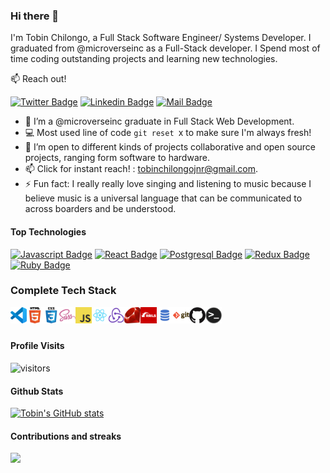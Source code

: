 ### Hi there 👋

I'm Tobin Chilongo, a Full Stack Software Engineer/ Systems Developer.
I graduated from @microverseinc as a Full-Stack developer.
I Spend most of time coding outstanding projects and learning new technologies.

:mailbox: Reach out!

[![Twitter Badge](https://img.shields.io/badge/-@TobinOfficial-1ca0f1?style=flat&labelColor=1ca0f1&logo=twitter&logoColor=white&link=https://twitter.com/Tobin_Official)](https://twitter.com/Tobin_Official) 
[![Linkedin Badge](https://img.shields.io/badge/-Tobin_(Luluwa)_Chilongo-0e76a8?style=flat&labelColor=0e76a8&logo=linkedin&logoColor=white)](https://www.linkedin.com/in/tobin-chilongo/) 
[![Mail Badge](https://img.shields.io/badge/-tobinchilongo-c0392b?style=flat&labelColor=c0392b&logo=gmail&logoColor=white)](mailto:tobinchilongojnr@gmail.com)

<!-- TODO: Add last video link -->

- 🔭 I’m a @microverseinc graduate in Full Stack Web Development.
- :computer: Most used line of code `git reset `x to make sure I'm always fresh!
- 🤔 I’m open to different kinds of projects collaborative and open source projects, ranging form software to hardware.
- 📫 Click for instant reach! : tobinchilongojnr@gmail.com.
- ⚡ Fun fact: I really really love singing and listening to music because I believe music is a universal language that can be communicated to across boarders and be understood.

#### Top Technologies

[![Javascript Badge](https://img.shields.io/badge/-Javascript-F0DB4F?style=for-the-badge&labelColor=black&logo=javascript&logoColor=F0DB4F)](#) 
[![React Badge](https://img.shields.io/badge/-React-61DBFB?style=for-the-badge&labelColor=black&logo=react&logoColor=61DBFB)](#) 
[![Postgresql Badge](https://img.shields.io/badge/-Postgresql-305d8d?style=for-the-badge&labelColor=black&logo=postgresql&logoColor=305d8d)](#) 
[![Redux Badge](https://img.shields.io/badge/-Redux-7248b6?style=for-the-badge&labelColor=black&logo=redux&logoColor=7248b6)](#) 
[![Ruby Badge](https://img.shields.io/badge/-Ruby-ab1303?style=for-the-badge&labelColor=black&logo=ruby&logoColor=ab1303)](#)

### Complete Tech Stack

<img align="left" alt="Visual Studio Code" width="26px" src="https://raw.githubusercontent.com/github/explore/80688e429a7d4ef2fca1e82350fe8e3517d3494d/topics/visual-studio-code/visual-studio-code.png" />
<img align="left" alt="HTML5" width="26px" src="https://raw.githubusercontent.com/github/explore/80688e429a7d4ef2fca1e82350fe8e3517d3494d/topics/html/html.png" />
<img align="left" alt="CSS3" width="26px" src="https://raw.githubusercontent.com/github/explore/80688e429a7d4ef2fca1e82350fe8e3517d3494d/topics/css/css.png" />
<img align="left" alt="CSS3" width="26px" src="https://raw.githubusercontent.com/github/explore/80688e429a7d4ef2fca1e82350fe8e3517d3494d/topics/sass/sass.png"/>
<img align="left" alt="JavaScript" width="26px" src="https://raw.githubusercontent.com/github/explore/80688e429a7d4ef2fca1e82350fe8e3517d3494d/topics/javascript/javascript.png" />
<img align="left" alt="JavaScript" width="26px" src="https://raw.githubusercontent.com/github/explore/80688e429a7d4ef2fca1e82350fe8e3517d3494d/topics/react/react.png"/>
<img align="left" alt="JavaScript" width="26px" src="https://raw.githubusercontent.com/github/explore/80688e429a7d4ef2fca1e82350fe8e3517d3494d/topics/redux/redux.png"/>
<img align="left" alt="JavaScript" width="26px" src="https://raw.githubusercontent.com/github/explore/80688e429a7d4ef2fca1e82350fe8e3517d3494d/topics/ruby/ruby.png"/>
<img align="left" alt="JavaScript" width="26px" src="https://raw.githubusercontent.com/github/explore/80688e429a7d4ef2fca1e82350fe8e3517d3494d/topics/rails/rails.png"/>
<img align="left" alt="JavaScript" width="26px" src="https://raw.githubusercontent.com/github/explore/80688e429a7d4ef2fca1e82350fe8e3517d3494d/topics/sql/sql.png"/>
<img align="left" alt="Git" width="26px" src="https://raw.githubusercontent.com/github/explore/80688e429a7d4ef2fca1e82350fe8e3517d3494d/topics/git/git.png" />
<img align="left" alt="GitHub" width="26px" src="https://raw.githubusercontent.com/github/explore/78df643247d429f6cc873026c0622819ad797942/topics/github/github.png" />
<img align="left" alt="Terminal" width="26px" src="https://raw.githubusercontent.com/github/explore/80688e429a7d4ef2fca1e82350fe8e3517d3494d/topics/terminal/terminal.png" />

<br />
<br />

#### Profile Visits

![visitors](https://visitor-badge.glitch.me/badge?page_id=tobinchilongo.tobinchilongo&left_color=green&right_color=red)

 
#### Github Stats
[![Tobin's GitHub stats](https://github-readme-stats.vercel.app/api?username=TobinChilongoJnr&theme=gruvbox)](https://github.com/richardoppiyo/github-readme-stats)
<!-- 
#### Languages
<img src="https://github-readme-stats.vercel.app/api/top-langs?username=TobinCilongoJnr&layout=compact"/>
 -->
#### Contributions and streaks
<img src="https://github-readme-streak-stats.herokuapp.com/?user=TobinChilongoJnr"/>
